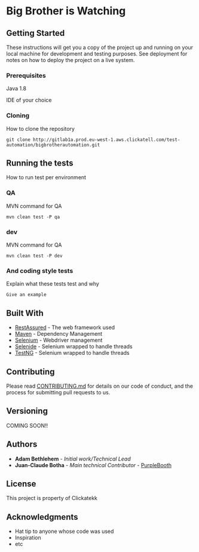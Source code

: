 # Big Brother is Watching



## Getting Started

These instructions will get you a copy of the project up and running on your local machine for development and testing purposes. See deployment for notes on how to deploy the project on a live system.

### Prerequisites

Java 1.8

IDE of your choice


### Cloning


How to clone the repository 

```
git clone http://gitlab1a.prod.eu-west-1.aws.clickatell.com/test-automation/bigbrotherautomation.git
```


## Running the tests
How to run test per environment 

### QA

MVN command for QA

```
mvn clean test -P qa
```

### dev

MVN command for QA

```
mvn clean test -P dev
```


### And coding style tests

Explain what these tests test and why

```
Give an example
```

## Built With

* [RestAssured](http://rest-assured.io/) - The web framework used
* [Maven](https://maven.apache.org/) - Dependency Management
* [Selenium](https://www.seleniumhq.org/) - Webdriver management
* [Selenide](https://selenide.org/) - Selenium wrapped to handle threads
* [TestNG](https://testng.org/doc/documentation-main.html) - Selenium wrapped to handle threads

## Contributing

Please read [CONTRIBUTING.md](https://gist.github.com/PurpleBooth/b24679402957c63ec426) for details on our code of conduct, and the process for submitting pull requests to us.

## Versioning

COMING SOON!!

## Authors

* **Adam Bethlehem** - *Initial work/Technical Lead* 
* **Juan-Claude Botha** - *Main technical Contributor* - [PurpleBooth](https://github.com/PurpleBooth)



## License

This project is property of Clickatekk

## Acknowledgments

* Hat tip to anyone whose code was used
* Inspiration
* etc
